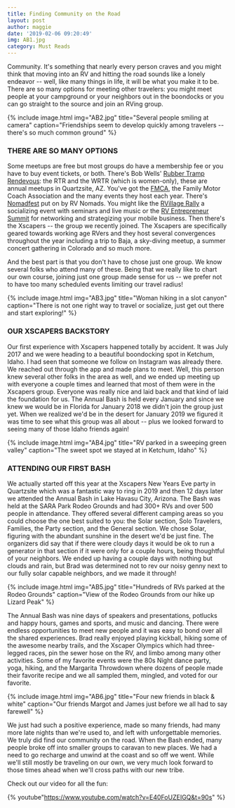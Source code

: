 ```yaml
---
title: Finding Community on the Road
layout: post
author: maggie
date: '2019-02-06 09:20:49'
img: AB1.jpg
category: Must Reads
---
```


Community. It's something that nearly every person craves and you might think that moving into an RV and hitting the road sounds like a lonely endeavor -- well, like many things in life, it will be what you make it to be. There are so many options for meeting other travelers: you might meet people at your campground or your neighbors out in the boondocks or you can go straight to the source and join an RVing group.

{% include image.html img="AB2.jpg" title="Several people smiling at camera" caption="Friendships seem to develop quickly among travelers -- there's so much common ground" %}


### THERE ARE SO MANY OPTIONS

Some meetups are free but most groups do have a membership fee or you have to buy event tickets, or both. There's Bob Wells' [Rubber Tramp Rendevous](https://www.cheaprvliving.com/rtr/): the RTR and the WRTR (which is women-only), these are annual meetups in Quartzsite, AZ. You've got the [FMCA](https://www.fmca.com/fmca-events), the Family Motor Coach Association and the many events they host each year. There's [Nomadfest](https://rvnomadsthemovie.com/nomadfest/) put on by RV Nomads. You might like the [RVillage Rally](https://www.rvillagerally.com/) a socializing event with seminars and live music or the [RV Entrepreneur Summit](https://therventrepreneur.com/) for networking and strategizing your mobile business. Then there's the Xscapers -- the group we recently joined. The Xscapers are specifically geared towards working age RVers and they host several convergences throughout the year including a trip to Baja, a sky-diving meetup, a summer concert gathering in Colorado and so much more.

And the best part is that you don't have to chose just one group. We know several folks who attend many of these. Being that we really like to chart our own course, joining just one group made sense for us -- we prefer not to have too many scheduled events limiting our travel radius!

{% include image.html img="AB3.jpg" title="Woman hiking in a slot canyon" caption="There is not one right way to travel or socialize, just get out there and start exploring!" %}


### OUR XSCAPERS BACKSTORY

Our first experience with Xscapers happened totally by accident. It was July 2017 and we were heading to a beautiful boondocking spot in Ketchum, Idaho. I had seen that someone we follow on Instagram was already there. We reached out through the app and made plans to meet. Well, this person knew several other folks in the area as well, and we ended up meeting up with everyone a couple times and learned that most of them were in the Xscapers group. Everyone was really nice and laid back and that kind of laid the foundation for us. The Annual Bash is held every January and since we knew we would be in Florida for January 2018 we didn't join the group just yet. When we realized we'd be in the desert for January 2019 we figured it was time to see what this group was all about -- plus we looked forward to seeing many of those Idaho friends again!

{% include image.html img="AB4.jpg" title="RV parked in a sweeping green valley" caption="The sweet spot we stayed at in Ketchum, Idaho" %}

### ATTENDING OUR FIRST BASH

We actually started off this year at the Xscapers New Years Eve party in Quartzsite which was a fantastic way to ring in 2019 and then 12 days later we attended the Annual Bash in Lake Havasu City, Arizona. The Bash was held at the SARA Park Rodeo Grounds and had 300+ RVs and over 500 people in attendance. They offered several different camping areas so you could choose the one best suited to you: the Solar section, Solo Travelers, Families, the Party section, and the General section. We chose Solar, figuring with the abundant sunshine in the desert we'd be just fine. The organizers did say that if there were cloudy days it would be ok to run a generator in that section if it were only for a couple hours, being thoughtful of your neighbors. We ended up having a couple days with nothing but clouds and rain, but Brad was determined not to rev our noisy genny next to our fully solar capable neighbors, and we made it through!

{% include image.html img="AB5.jpg" title="Hundreds of RVs parked at the Rodeo Grounds" caption="View of the Rodeo Grounds from our hike up Lizard Peak" %}

The Annual Bash was nine days of speakers and presentations, potlucks and happy hours, games and sports, and music and dancing. There were endless opportunities to meet new people and it was easy to bond over all the shared experiences. Brad really enjoyed playing kickball, hiking some of the awesome nearby trails, and the Xscaper Olympics which had three-legged races, pin the sewer hose on the RV, and limbo among many other activities. Some of my favorite events were the 80s Night dance party, yoga, hiking, and the Margarita Throwdown where dozens of people made their favorite recipe and we all sampled them, mingled, and voted for our favorite.

{% include image.html img="AB6.jpg" title="Four new friends in black & white" caption="Our friends Margot and James just before we all had to say farewell" %}

We just had such a positive experience, made so many friends, had many more late nights than we're used to, and left with unforgettable memories. We truly did find our community on the road. When the Bash ended, many people broke off into smaller groups to caravan to new places. We had a need to go recharge and unwind at the coast and so off we went. While we'll still mostly be traveling on our own, we very much look forward to those times ahead when we'll cross paths with our new tribe.

Check out our video for all the fun:

{% youtube"https://www.youtube.com/watch?v=E40FoUZEIGQ&t=90s" %}